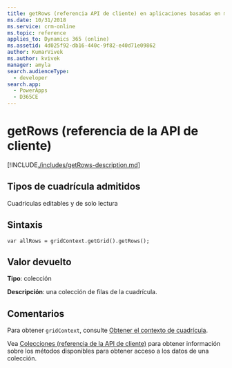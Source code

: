 ```yaml
---
title: getRows (referencia API de cliente) en aplicaciones basadas en modelos | Microsoft Docs
ms.date: 10/31/2018
ms.service: crm-online
ms.topic: reference
applies_to: Dynamics 365 (online)
ms.assetid: 4d025f92-db16-440c-9f82-e40d71e09862
author: KumarVivek
ms.author: kvivek
manager: amyla
search.audienceType:
  - developer
search.app:
  - PowerApps
  - D365CE
---
```

# <a name="getrows-client-api-reference"></a>getRows (referencia de la API de cliente)



[!INCLUDE[./includes/getRows-description.md](./includes/getRows-description.md)]

## <a name="grid-types-supported"></a>Tipos de cuadrícula admitidos

Cuadrículas editables y de solo lectura

## <a name="syntax"></a>Sintaxis

`var allRows = gridContext.getGrid().getRows();`

## <a name="return-value"></a>Valor devuelto

**Tipo**: colección

**Descripción**: una colección de filas de la cuadrícula.

## <a name="remarks"></a>Comentarios

Para obtener `gridContext`, consulte [Obtener el contexto de cuadrícula](../../grids.md#bkmk_gridcontext).

Vea [Colecciones (referencia de la API de cliente)](../../collections.md) para obtener información sobre los métodos disponibles para obtener acceso a los datos de una colección.

